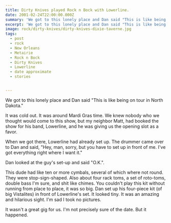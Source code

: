 ```yaml
---
title: Dirty Knives played Rock n Bock with Lowerline.
date: 2001-02-24T22:00:00.000Z
summary: 'We got to this lonely place and Dan said "This is like being on tour in North Dakota."'
excerpt: 'We got to this lonely place and Dan said "This is like being on tour in North Dakota."'
image: rock/dirty-knives/dirty-knives-dixie-taverne.jpg
tags:
  - post 
  - rock
  - New Orleans
  - Metairie
  - Rock n Bock
  - Dirty Knives
  - Lowerline
  - date approximate
  - stories


---
```


We got to this lonely place and Dan said "This is like being on tour in North Dakota."

It was cold out. It was around Mardi Gras time. We knew nobody who we thought would come to this show, but my neighbor Matt, had booked the show for his band, Lowerline, and he was giving us the opening slot as a favor.

 When we got there, Lowerline had already set up. The drummer came over to Dan and said, "Hey, man, sorry, but you have to set up in front of me. I've got everything right where I want it."

 Dan looked at the guy's set-up and said "O.K.".

 This dude had like ten or more cymbals, several of which where not round. They were stop-sign-shaped. Also about four rack toms, a set of roto-toms, double bass I'm sure, and shit like chimes. You couldn't play this kit without running from place to place, it was so big. Dan set up his four-piece kit (of big Vistalites) in front of Lowerline's set. It looked tiny. It was an amazing and hilarious sight. I'm sad I took no pictures.

 It wasn't a great gig for us. I'm not precisely sure of the date. But it happened.
